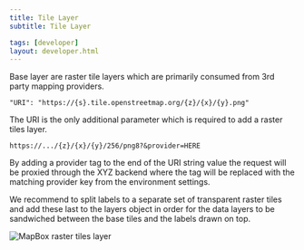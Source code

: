```yaml
---
title: Tile Layer
subtitle: Tile Layer

tags: [developer]
layout: developer.html
---
```


Base layer are raster tile layers which are primarily consumed from 3rd party mapping providers.

`"URI": "https://{s}.tile.openstreetmap.org/{z}/{x}/{y}.png"`

The URI is the only additional parameter which is required to add a raster tiles layer.

`https://.../{z}/{x}/{y}/256/png8?&provider=HERE`

By adding a provider tag to the end of the URI string value the request will be proxied through the XYZ backend where the tag will be replaced with the matching provider key from the  environment settings.

We recommend to split labels to a separate set of transparent raster tiles and add these last to the layers object in order for the data layers to be sandwiched between the base tiles and the labels drawn on top.

![MapBox raster tiles layer](../../../assets/img/MapBox_raster_tiles_layer.png)